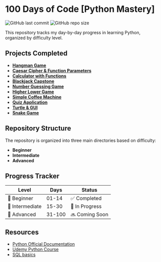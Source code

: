 # 100 Days of Code [Python Mastery]
![GitHub last commit](https://img.shields.io/github/last-commit/paudelsamir/python-mastery)
![GitHub repo size](https://img.shields.io/github/repo-size/paudelsamir/python-mastery)

This repository tracks my day-by-day progress in learning Python, organized by difficulty level.
##  Projects Completed


- [**Hangman Game**](./Day%2007-Hangman%20Project/hangman.py)
- [**Caesar Cipher & Function Parameters**](./Day%2008-Caesar%20Cyphers%20And%20function%20Parameters/caesar-cyphers.py)
- [**Calculator with Functions**](./Day%2010-Building%20Calculator%20Using%20Function%20Parameters/calculator.py)
- [**Blackjack Capstone**](./Day%2011-%20The%20Blackjack%20Capstone%20Project/blackjack.py)
- [**Number Guessing Game**](./Day%2012-%20Scope%20&%20Number%20Guessing%20Game/number_guessing_game.py)
- [**Higher Lower Game**](./Day%2014-Higher%20Lower%20Game%20Project/game.py)
- [**Simple Coffee Machine**](./Day%2015-%20Building%20%20Simple%20Coffee%20Machine/coffee_machine.py)
- [**Quiz Application**](./Day%2017-%20The%20quiz%20project/main.py)
- [**Turtle & GUI**](./Day%2018-%20Turtle%20and%20GUI/turtle_race.py)
- [**Snake Game**](./Day%2020-%20Snake%20Game%20Project/snake.py)

## Repository Structure

The repository is organized into three main directories based on difficulty:

- **Beginner**
- **Intermediate**
- **Advanced**

## Progress Tracker

| Level | Days | Status |
|-------|------|--------|
| 🌱 Beginner | 01-14 | ✅ Completed |
| 🌿 Intermediate | 15-30 | 🏃 In Progress |
| 🌳 Advanced | 31-100 | 🔜 Coming Soon |

## Resources

- [Python Official Documentation](https://docs.python.org/3/)
- [Udemy Python Course](https://www.udemy.com/course/100-days-of-code/?couponCode=ST16MT70224#questions/13314700)
- [SQL basics](https://www.scaler.com/topics/course/sql-using-mysql-course/)
  

